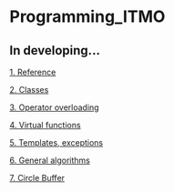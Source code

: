 # Programming_ITMO
## In developing...
<p><a href="https://github.com/UltraMultik/Programming_ITMO/tree/master/lab%201">1. Reference</a></p>
<p><a href="https://github.com/UltraMultik/Programming_ITMO/tree/master/lab%202">2. Classes</a></p>
<p><a href="https://github.com/UltraMultik/Programming_ITMO/tree/master/lab%203">3. Operator overloading</a></p>
<p><a href="https://github.com/UltraMultik/Programming_ITMO/tree/master/lab%204">4. Virtual functions</a></p>
<p><a href="https://github.com/UltraMultik/Programming_ITMO/tree/master/lab%205">5. Templates, exceptions</a></p>
<p><a href="https://github.com/UltraMultik/Programming_ITMO/tree/master/lab%206">6. General algorithms</a></p>
<p><a href="https://github.com/UltraMultik/Programming_ITMO/tree/master/lab%207">7. Circle Buffer</a></p>
